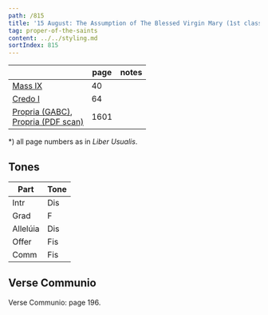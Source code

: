 ```yaml
---
path: /815
title: '15 August: The Assumption of The Blessed Virgin Mary (1st class)'
tag: proper-of-the-saints
content: ../../styling.md
sortIndex: 815
---
```


|   | page | notes   |
|---|---|---|
| [Mass IX](/pdf/ix.pdf) | 40 ||
| [Credo I](/pdf/credo-i.pdf) | 64 ||
| [Propria (GABC)](https://bbloomf.github.io/jgabc/propers.html#saint=Aug15),<br>[Propria (PDF scan)](/pdf/15-August-Assumption.pdf)  | 1601 ||

*) all page numbers as in _Liber Usualis_.

## Tones

| Part  | Tone |
|---|---|
| Intr | Dis |
| Grad | F |
| Allelúia | Dis |
| Offer | Fis |
| Comm | Fis |

## Verse Communio
Verse Communio: page 196.
